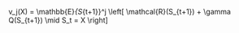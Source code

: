 v_j(X) = \mathbb{E}_{S_{t+1}}^j \left[ \mathcal{R}(S_{t+1}) + \gamma Q(S_{t+1}) \mid S_t = X \right]





